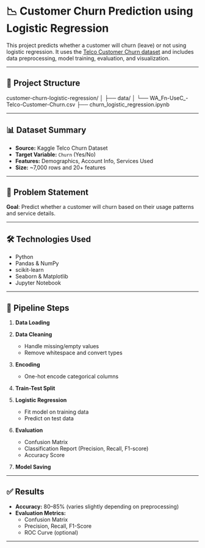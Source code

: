 # 📉 Customer Churn Prediction using Logistic Regression

This project predicts whether a customer will churn (leave) or not using logistic regression. It uses the [Telco Customer Churn dataset](https://www.kaggle.com/datasets/blastchar/telco-customer-churn) and includes data preprocessing, model training, evaluation, and visualization.

---

## 📁 Project Structure

customer-churn-logistic-regression/
│
├── data/
│ └── WA_Fn-UseC_-Telco-Customer-Churn.csv
├── churn_logistic_regression.ipynb


---

## 📊 Dataset Summary

- **Source:** Kaggle Telco Churn Dataset  
- **Target Variable:** `Churn` (Yes/No)  
- **Features:** Demographics, Account Info, Services Used  
- **Size:** ~7,000 rows and 20+ features  

---

## 🧠 Problem Statement

**Goal**: Predict whether a customer will churn based on their usage patterns and service details.

---

## 🛠️ Technologies Used

- Python
- Pandas & NumPy
- scikit-learn
- Seaborn & Matplotlib
- Jupyter Notebook

---

## 🔁 Pipeline Steps

1. **Data Loading**
2. **Data Cleaning**
   - Handle missing/empty values
   - Remove whitespace and convert types
3. **Encoding**
   - One-hot encode categorical columns

4. **Train-Test Split**
5. **Logistic Regression**
   - Fit model on training data
   - Predict on test data
6. **Evaluation**
   - Confusion Matrix
   - Classification Report (Precision, Recall, F1-score)
   - Accuracy Score
7. **Model Saving**

---

## ✅ Results

- **Accuracy:** 80–85% (varies slightly depending on preprocessing)
- **Evaluation Metrics:**
  - Confusion Matrix
  - Precision, Recall, F1-Score
  - ROC Curve (optional)

---

